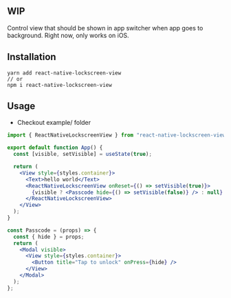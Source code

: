 ## WIP

Control view that should be shown in app switcher when app goes to background. Right now, only works on iOS.

## Installation

```
yarn add react-native-lockscreen-view
// or
npm i react-native-lockscreen-view
```

## Usage

- Checkout example/ folder

```jsx
import { ReactNativeLockscreenView } from "react-native-lockscreen-view";

export default function App() {
  const [visible, setVisible] = useState(true);

  return (
    <View style={styles.container}>
      <Text>hello world</Text>
      <ReactNativeLockscreenView onReset={() => setVisible(true)}>
        {visible ? <Passcode hide={() => setVisible(false)} /> : null}
      </ReactNativeLockscreenView>
    </View>
  );
}

const Passcode = (props) => {
  const { hide } = props;
  return (
    <Modal visible>
      <View style={styles.container}>
        <Button title="Tap to unlock" onPress={hide} />
      </View>
    </Modal>
  );
};
```
